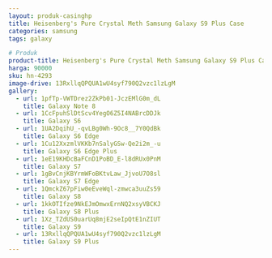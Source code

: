 ```yaml
---
layout: produk-casinghp
title: Heisenberg's Pure Crystal Meth Samsung Galaxy S9 Plus Case
categories: samsung
tags: galaxy

# Produk
product-title: Heisenberg's Pure Crystal Meth Samsung Galaxy S9 Plus Case
harga: 90000
sku: hn-4293
image-drive: 13RxllqQPQUA1wU4syf790Q2vzc1lzLgM
gallery:
  - url: 1pfTp-VWTDrez2ZkPb01-JczEMlG0m_dL
    title: Galaxy Note 8
  - url: 1CcFpuhSlDtScv4YegO6Z5I4NABrcDDJk
    title: Galaxy S6
  - url: 1UA2DqihU_-qvLBg0Wh-9Oc8__7Y0QdBk
    title: Galaxy S6 Edge
  - url: 1Cu12XxzmlVKKb7nSalyGSw-Qe2i2m_-u
    title: Galaxy S6 Edge Plus
  - url: 1eE19KHDcBaFCnD1PoBD_E-l8dRUx0PnM
    title: Galaxy S7
  - url: 1gBvCnjKBYrmWFoBKtvLaw_JjvoU7O8sl
    title: Galaxy S7 Edge
  - url: 1QmckZ67pFiw0eEveWql-zmwca3uuZs59
    title: Galaxy S8
  - url: 1kkOTIfze9NkEJmOmwxErnNQ2xsyVBCKJ
    title: Galaxy S8 Plus
  - url: 1Xz_TZdUS0uarUq8mjE2seIpQtE1nZIUT
    title: Galaxy S9
  - url: 13RxllqQPQUA1wU4syf790Q2vzc1lzLgM
    title: Galaxy S9 Plus
---
```

